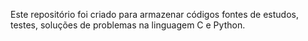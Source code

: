 Este repositório foi criado para armazenar códigos fontes de estudos, testes, soluções de problemas na linguagem C e Python.
